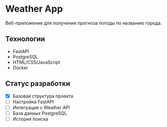 # Weather App

Веб-приложение для получения прогноза погоды по названию города.

## Технологии
- FastAPI
- PostgreSQL
- HTML/CSS/JavaScript
- Docker

## Статус разработки
- [x] Базовая структура проекта
- [ ] Настройка FastAPI
- [ ] Интеграция с Weather API
- [ ] База данных PostgreSQL
- [ ] История поиска
